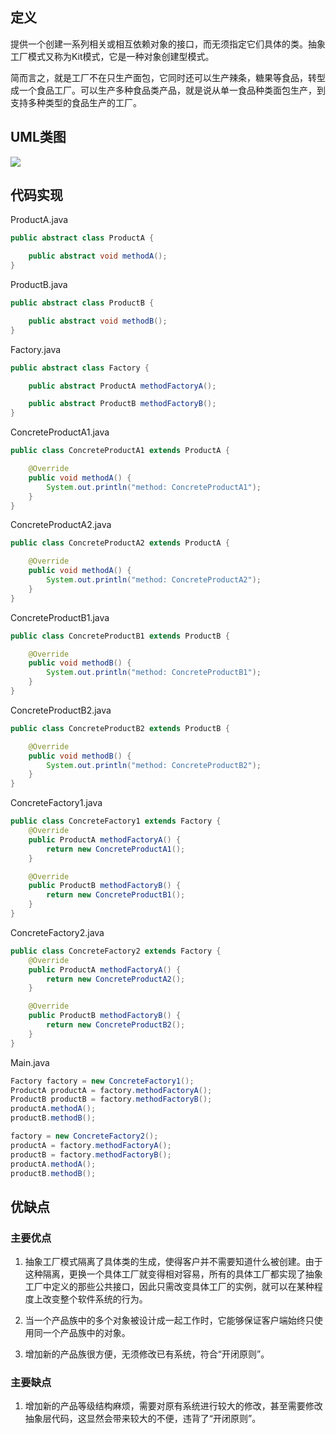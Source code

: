 ## 定义

提供一个创建一系列相关或相互依赖对象的接口，而无须指定它们具体的类。抽象工厂模式又称为Kit模式，它是一种对象创建型模式。

简而言之，就是工厂不在只生产面包，它同时还可以生产辣条，糖果等食品，转型成一个食品工厂。可以生产多种食品类产品，就是说从单一食品种类面包生产，到支持多种类型的食品生产的工厂。


## UML类图

![](https://github.com/GeorgePengZhang/DesignPattern-Java/blob/master/img/Abstract%20Factory/QQ%E6%88%AA%E5%9B%BE20190427134739.png)

## 代码实现

ProductA.java
``` java
public abstract class ProductA {

    public abstract void methodA();
}
```

ProductB.java
``` java
public abstract class ProductB {

    public abstract void methodB();
}
```

Factory.java
``` java
public abstract class Factory {

    public abstract ProductA methodFactoryA();

    public abstract ProductB methodFactoryB();
}

```

ConcreteProductA1.java
``` java
public class ConcreteProductA1 extends ProductA {

    @Override
    public void methodA() {
        System.out.println("method: ConcreteProductA1");
    }
}
```

ConcreteProductA2.java
``` java
public class ConcreteProductA2 extends ProductA {

    @Override
    public void methodA() {
        System.out.println("method: ConcreteProductA2");
    }
}

```

ConcreteProductB1.java
``` java
public class ConcreteProductB1 extends ProductB {

    @Override
    public void methodB() {
        System.out.println("method: ConcreteProductB1");
    }
}
```

ConcreteProductB2.java
``` java
public class ConcreteProductB2 extends ProductB {

    @Override
    public void methodB() {
        System.out.println("method: ConcreteProductB2");
    }
}
```

ConcreteFactory1.java
``` java
public class ConcreteFactory1 extends Factory {
    @Override
    public ProductA methodFactoryA() {
        return new ConcreteProductA1();
    }

    @Override
    public ProductB methodFactoryB() {
        return new ConcreteProductB1();
    }
}
```

ConcreteFactory2.java
``` java
public class ConcreteFactory2 extends Factory {
    @Override
    public ProductA methodFactoryA() {
        return new ConcreteProductA2();
    }

    @Override
    public ProductB methodFactoryB() {
        return new ConcreteProductB2();
    }
}
```

Main.java
``` java
Factory factory = new ConcreteFactory1();
ProductA productA = factory.methodFactoryA();
ProductB productB = factory.methodFactoryB();
productA.methodA();
productB.methodB();

factory = new ConcreteFactory2();
productA = factory.methodFactoryA();
productB = factory.methodFactoryB();
productA.methodA();
productB.methodB();
```

## 优缺点

### 主要优点

1. 抽象工厂模式隔离了具体类的生成，使得客户并不需要知道什么被创建。由于这种隔离，更换一个具体工厂就变得相对容易，所有的具体工厂都实现了抽象工厂中定义的那些公共接口，因此只需改变具体工厂的实例，就可以在某种程度上改变整个软件系统的行为。

2. 当一个产品族中的多个对象被设计成一起工作时，它能够保证客户端始终只使用同一个产品族中的对象。

3. 增加新的产品族很方便，无须修改已有系统，符合“开闭原则”。

### 主要缺点

1. 增加新的产品等级结构麻烦，需要对原有系统进行较大的修改，甚至需要修改抽象层代码，这显然会带来较大的不便，违背了“开闭原则”。